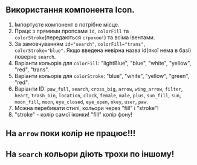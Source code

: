 ## Використання компонента Icon.

1. Імпортуєте компонент в потрібне місце.
2. Працє з прямими пропсами `id`, `colorFill` та `colorStroke`(передаються
   `строкою!`) та всіма івентами.
3. За замовчуванням `id="search"`, `colorFill="trans"`, `colorStroke="blue"`.
   Якщо введена невірна назва id(якої нема в базі) поверне `search`.
4. Варіанти кольорів для `colorFill`: "lightBlue", "blue", "white", "yellow",
   "red", "trans".
5. Варіанти кольорів для `colorStroke`: "blue", "white", "yellow", "green",
   "red".
6. Варіанти ID: `paw_full`, `search`, `cross_big`, `arrow`, `wing_arrow`,
   `filter`, `heart`, `trash_bin`, `location`, `clock`, `female`, `male`,
   `plus`, `sun_fill`, `sun`, `moon_fill`, `moon`, `eye_closed`, `eye_open`,
   `okey`, `user`, `paw`.
7. Можна перебивати стилі, кольори через "fill" i "stroke"!
8. "stroke" - колір самої іконки! "fill" колір фону!

## На `arrow` поки колір не працює!!!

## На `search` кольори діють трохи по іншому!

